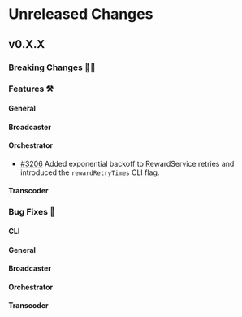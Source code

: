 # Unreleased Changes

## v0.X.X

### Breaking Changes 🚨🚨

### Features ⚒

#### General

#### Broadcaster

#### Orchestrator

- [#3206](https://github.com/livepeer/go-livepeer/pull/3206) Added exponential backoff to RewardService retries and introduced the `rewardRetryTimes` CLI flag.

#### Transcoder

### Bug Fixes 🐞

#### CLI

#### General

#### Broadcaster

#### Orchestrator

#### Transcoder

